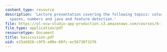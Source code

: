 ```yaml
---
content_type: resource
description: 'Lecture presentation covering the following topics: color and color
  spaces, numbers and java and feature detection.'
file: https://ol-ocw-studio-app-production.s3.amazonaws.com/courses/6-186-mobile-autonomous-systems-laboratory-january-iap-2005/e15ab92bc9f5a90e80fcec56730f32f6_basicvision.pdf
file_type: application/pdf
resourcetype: Document
title: basicvision.pdf
uid: e15ab92b-c9f5-a90e-80fc-ec56730f32f6
---
```

